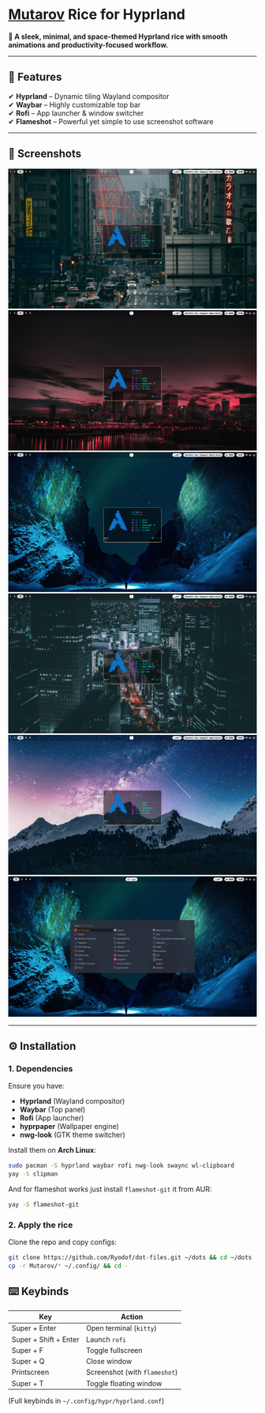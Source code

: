 # **[Mutarov](https://github.com/Mutarov) Rice for Hyprland**  

**🌌 A sleek, minimal, and space-themed Hyprland rice with smooth animations and productivity-focused workflow.**  

---

## **🎨 Features**  
✔ **Hyprland** – Dynamic tiling Wayland compositor  
✔ **Waybar** – Highly customizable top bar  
✔ **Rofi** – App launcher & window switcher  
✔ **Flameshot** – Powerful yet simple to use screenshot software  

---

## **📸 Screenshots**  
![screenshot1](./screen1.png)    
![screenshot2](./screen2.png)    
![screenshot3](./screen3.png)    
![screenshot4](./screen4.png)    
![screenshot5](./screen5.png)  
![screenshot5](./image.png)  

---

## **⚙️ Installation**  

### **1. Dependencies**  
Ensure you have:  
- **Hyprland** (Wayland compositor)  
- **Waybar** (Top panel)  
- **Rofi** (App launcher)  
- **hyprpaper** (Wallpaper engine)  
- **nwg-look** (GTK theme switcher)  

Install them on **Arch Linux**:  
```bash
sudo pacman -S hyprland waybar rofi nwg-look swaync wl-clipboard
yay -S clipman
```

And for flameshot works just install `flameshot-git` it from AUR:  
```bash
yay -S flameshot-git
```

### **2. Apply the rice**
Clone the repo and copy configs:
```bash
git clone https://github.com/Ryodof/dot-files.git ~/dots && cd ~/dots
cp -r Mutarov/* ~/.config/ && cd -
```

## **⌨️ Keybinds**
| Key                   | Action                       |
|-----------------------|------------------------------|
| Super + Enter         | Open terminal (`kitty`)      |
| Super + Shift + Enter | Launch `rofi`                |
| Super + F             | Toggle fullscreen            | 
| Super + Q             | Close window                 |
| Printscreen           | Screenshot (with `flameshot`)|
| Super + T             | Toggle floating window       |

(Full keybinds in `~/.config/hypr/hyprland.conf`)
